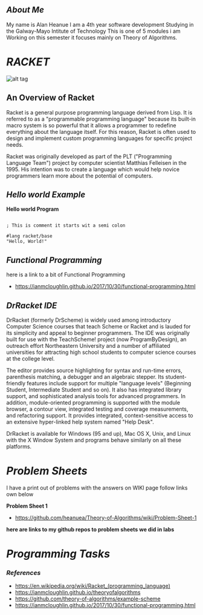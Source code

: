 

## **_About Me_**

My name is Alan Heanue I am a 4th year software development Studying in the Galway-Mayo Intitute of Technology
This is one of 5 modules i am Working on this semester it focuses mainly on Theory of Algorithms.  

# **_RACKET_**

![alt tag](http://www.rmnd.net/wp-content/uploads/2015/03/185924.png)


## **__An Overview of Racket__**

Racket is a general purpose programming language derived from Lisp. It is referred to as a "programmable programming language" 
because its built-in macro system is so powerful that it allows a programmer to redefine everything about the language itself.
For this reason, Racket is often used to design and implement custom programming languages for specific project needs.

Racket was originally developed as part of the PLT ("Programming Language Team") project by computer scientist Matthias Felleisen in the 1995.
His intention was to create a language which would help novice programmers learn more about the potential of computers.


## **_Hello world Example_**

**Hello world Program**

```Racket

; This is comment it starts wit a semi colon 

#lang racket/base
"Hello, World!"

```
## **_Functional Programming_**
here is a link to a bit of Functional Programming 

- https://ianmcloughlin.github.io/2017/10/30/functional-programming.html


## **_DrRacket IDE_**
DrRacket (formerly DrScheme) is widely used among introductory Computer Science courses that teach Scheme or Racket and is lauded for its simplicity
and appeal to beginner programmers. The IDE was originally built for use with the TeachScheme! project (now ProgramByDesign), an outreach effort 
Northeastern University and a number of affiliated universities for attracting high school students to computer science courses at the college level.

The editor provides source highlighting for syntax and run-time errors, parenthesis matching, a debugger and an algebraic stepper.
Its student-friendly features include support for multiple "language levels" (Beginning Student, Intermediate Student and so on).
It also has integrated library support, and sophisticated analysis tools for advanced programmers.
In addition, module-oriented programming is supported with the module browser, a contour view, integrated testing and coverage measurements, and refactoring support.
It provides integrated, context-sensitive access to an extensive hyper-linked help system named "Help Desk".

DrRacket is available for Windows (95 and up), Mac OS X, Unix, and Linux with the X Window System and programs behave similarly on all these platforms.


# **_Problem Sheets_**
I have a print out of problems with the answers on WIKI page follow links own below 

**Problem Sheet 1**
- https://github.com/heanuea/Theory-of-Algorithms/wiki/Problem-Sheet-1

**here are links to my github repos to problem sheets we did in labs**

# **_Programming Tasks_**



### **_References_**
- https://en.wikipedia.org/wiki/Racket_(programming_language)
- https://ianmcloughlin.github.io/theoryofalgorithms
- https://github.com/theory-of-algorithms/example-scheme
- https://ianmcloughlin.github.io/2017/10/30/functional-programming.html
